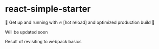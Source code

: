 # react-simple-starter
:school_satchel: Get up and running with :fire: [hot reload] and optimized production build :gem:

Will be updated soon

Result of revisiting to webpack basics 

